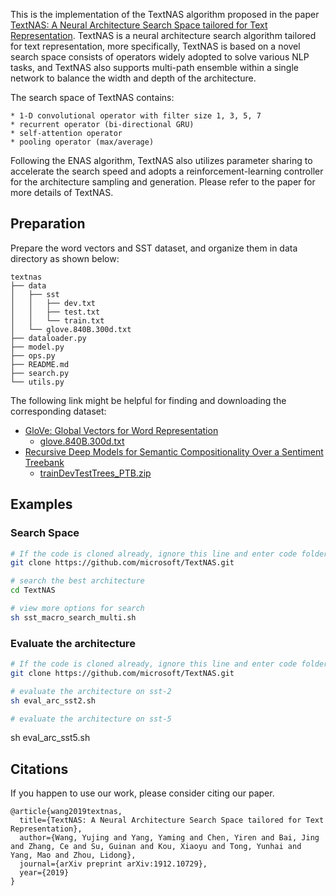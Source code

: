 This is the implementation of the TextNAS algorithm proposed in the paper [TextNAS: A Neural Architecture Search Space tailored for Text Representation](https://arxiv.org/pdf/1912.10729.pdf). TextNAS is a neural architecture search algorithm tailored for text representation, more specifically, TextNAS is based on a novel search space consists of operators widely adopted to solve various NLP tasks, and TextNAS also supports multi-path ensemble within a single network to balance the width and depth of the architecture. 

The search space of TextNAS contains: 

    * 1-D convolutional operator with filter size 1, 3, 5, 7 
    * recurrent operator (bi-directional GRU) 
    * self-attention operator
    * pooling operator (max/average)

Following the ENAS algorithm, TextNAS also utilizes parameter sharing to accelerate the search speed and adopts a reinforcement-learning controller for the architecture sampling and generation. Please refer to the paper for more details of TextNAS.

## Preparation

Prepare the word vectors and SST dataset, and organize them in data directory as shown below:

```
textnas
├── data
│   ├── sst
│   │   ├── dev.txt
│   │   ├── test.txt
│   │   └── train.txt
│   └── glove.840B.300d.txt
├── dataloader.py
├── model.py
├── ops.py
├── README.md
├── search.py
└── utils.py
```

The following link might be helpful for finding and downloading the corresponding dataset:

* [GloVe: Global Vectors for Word Representation](https://nlp.stanford.edu/projects/glove/)
  * [glove.840B.300d.txt](http://nlp.stanford.edu/data/glove.840B.300d.zip)
* [Recursive Deep Models for Semantic Compositionality Over a Sentiment Treebank](https://nlp.stanford.edu/sentiment/)
  * [trainDevTestTrees_PTB.zip](https://nlp.stanford.edu/sentiment/trainDevTestTrees_PTB.zip)

## Examples

### Search Space

```bash
# If the code is cloned already, ignore this line and enter code folder.
git clone https://github.com/microsoft/TextNAS.git

# search the best architecture
cd TextNAS

# view more options for search
sh sst_macro_search_multi.sh
```
### Evaluate the architecture

```bash
# If the code is cloned already, ignore this line and enter code folder.
git clone https://github.com/microsoft/TextNAS.git

# evaluate the architecture on sst-2
sh eval_arc_sst2.sh

# evaluate the architecture on sst-5
```
sh eval_arc_sst5.sh

## Citations

If you happen to use our work, please consider citing our paper.
```
@article{wang2019textnas,
  title={TextNAS: A Neural Architecture Search Space tailored for Text Representation},
  author={Wang, Yujing and Yang, Yaming and Chen, Yiren and Bai, Jing and Zhang, Ce and Su, Guinan and Kou, Xiaoyu and Tong, Yunhai and Yang, Mao and Zhou, Lidong},
  journal={arXiv preprint arXiv:1912.10729},
  year={2019}
}
```
